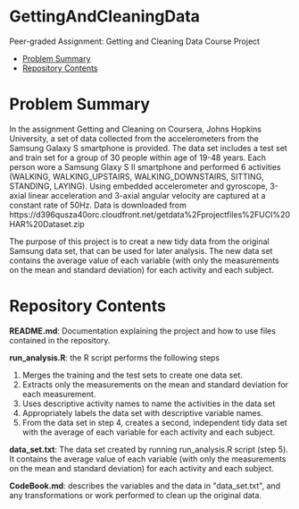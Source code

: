 # GettingAndCleaningData
Peer-graded Assignment: Getting and Cleaning Data Course Project

* [Problem Summary](#summary)
* [Repository Contents](#contents)

<h1 id=summary>Problem Summary </h1>
In the assignment Getting and Cleaning on Coursera, Johns Hopkins University, a set of data collected from the accelerometers from the Samsung Galaxy S smartphone is provided. The data set includes a test set and train set for a group of 30 people within age of 19-48 years. Each person wore a Samsung Glaxy S II smartphone and performed 6 activities (WALKING, WALKING_UPSTAIRS, WALKING_DOWNSTAIRS, SITTING, STANDING, LAYING). Using embedded accelerometer and gyroscope, 3-axial linear acceleration and 3-axial angular velocity are captured at a constant rate of 50Hz. Data is downloaded from
https://d396qusza40orc.cloudfront.net/getdata%2Fprojectfiles%2FUCI%20HAR%20Dataset.zip

The purpose of this project is to creat a new tidy data from the original Samsung data set, that can be used for later analysis. The new data set contains the average value of each variable (with only the measurements on the mean and standard deviation) for each activity and each subject. 

<h1 id=contents>Repository Contents</h1>

**README.md**: Documentation explaining the project and how to use files contained in the repository. 

**run_analysis.R**: the R script performs the following steps
  1. Merges the training and the test sets to create one data set.
  2. Extracts only the measurements on the mean and standard deviation for each measurement.
  3. Uses descriptive activity names to name the activities in the data set
  4. Appropriately labels the data set with descriptive variable names.
  5. From the data set in step 4, creates a second, independent tidy data set with the average of each variable for each activity and each      subject.

**data_set.txt**: The data set created by running run_analysis.R script (step 5). It contains the average value of each variable (with only the measurements on the mean and standard deviation) for each activity and each subject. 

**CodeBook.md**: describes the variables and the data in "data_set.txt", and any transformations or work performed to clean up the original data.  




